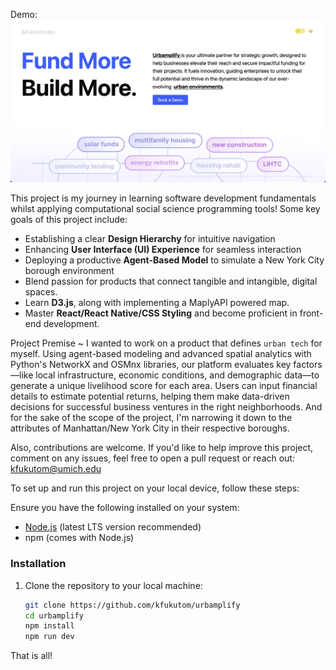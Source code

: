 Demo:
![skibidi](./demo/ui-demo.png)

This project is my journey in learning software development fundamentals whilst applying computational social science programming tools! Some key goals of this project include:

- Establishing a clear **Design Hierarchy** for intuitive navigation
- Enhancing **User Interface (UI) Experience** for seamless interaction
- Deploying a productive **Agent-Based Model** to simulate a New York City borough environment
- Blend passion for products that connect tangible and intangible, digital spaces.
- Learn **D3.js**, along with implementing a MaplyAPI powered map.
- Master **React/React Native/CSS Styling** and become proficient in front-end development.

Project Premise ~
I wanted to work on a product that defines `urban tech` for myself. Using agent-based modeling and advanced spatial analytics with Python's NetworkX and OSMnx libraries, our platform evaluates key factors—like local infrastructure, economic conditions, and demographic data—to generate a unique livelihood score for each area. Users can input financial details to estimate potential returns, helping them make data-driven decisions for successful business ventures in the right neighborhoods. And for the sake of the scope of the project, I'm narrowing it down to the attributes of Manhattan/New York City in their respective boroughs.

Also, contributions are welcome. If you'd like to help improve this project, comment on any issues, feel free to open a pull request or reach out: kfukutom@umich.edu

To set up and run this project on your local device, follow these steps:

Ensure you have the following installed on your system:
- [Node.js](https://nodejs.org/) (latest LTS version recommended)
- npm (comes with Node.js)

### Installation

1. Clone the repository to your local machine:
   ```bash
   git clone https://github.com/kfukutom/urbamplify
   cd urbamplify
   npm install
   npm run dev
   ```
That is all!
